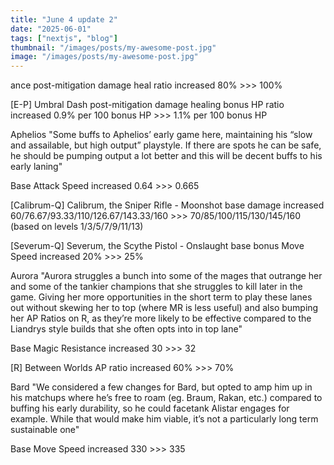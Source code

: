 ```yaml
---
title: "June 4 update 2"
date: "2025-06-01"
tags: ["nextjs", "blog"]
thumbnail: "/images/posts/my-awesome-post.jpg"
image: "/images/posts/my-awesome-post.jpg"
---
```


ance post-mitigation damage heal ratio increased 80% >>> 100%

[E-P] Umbral Dash post-mitigation damage healing bonus HP ratio increased 0.9% per 100 bonus HP >>> 1.1% per 100 bonus HP

Aphelios
"Some buffs to Aphelios’ early game here, maintaining his “slow and assailable, but high output” playstyle. If there are spots he can be safe, he should be pumping output a lot better and this will be decent buffs to his early laning"

Base Attack Speed increased 0.64 >>> 0.665

[Calibrum-Q] Calibrum, the Sniper Rifle - Moonshot base damage increased 60/76.67/93.33/110/126.67/143.33/160 >>> 70/85/100/115/130/145/160 (based on levels 1/3/5/7/9/11/13)

[Severum-Q] Severum, the Scythe Pistol - Onslaught base bonus Move Speed increased 20% >>> 25%

Aurora
"Aurora struggles a bunch into some of the mages that outrange her and some of the tankier champions that she struggles to kill later in the game. Giving her more opportunities in the short term to play these lanes out without skewing her to top (where MR is less useful) and also bumping her AP Ratios on R, as they’re more likely to be effective compared to the Liandrys style builds that she often opts into in top lane"

Base Magic Resistance increased 30 >>> 32

[R] Between Worlds AP ratio increased 60% >>> 70%

Bard
"We considered a few changes for Bard, but opted to amp him up in his matchups where he’s free to roam (eg. Braum, Rakan, etc.) compared to buffing his early durability, so he could facetank Alistar engages for example. While that would make him viable, it’s not a particularly long term sustainable one"

Base Move Speed increased 330 >>> 335
